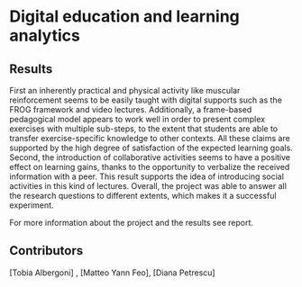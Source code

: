 # Digital education and learning analytics


## Results
First an inherently practical and physical activity like muscular reinforcement seems to be easily taught with digital supports such as the FROG framework and video lectures. Additionally, a frame-based pedagogical model appears to work well in order to present complex exercises with multiple sub-steps, to the extent that students are able to transfer exercise-specific knowledge to other contexts.  All these claims are supported by the high degree of satisfaction of the expected learning goals. Second, the introduction of collaborative activities seems to have a positive effect on learning gains, thanks to the opportunity to verbalize the received information with a peer. This result supports the idea of introducing social activities in this kind of lectures. 
Overall, the project was able to answer all the research questions to different extents, which makes it a successful experiment.

For more information about the project and the results see report.

## Contributors
[Tobia Albergoni] , [Matteo Yann Feo], [Diana Petrescu]